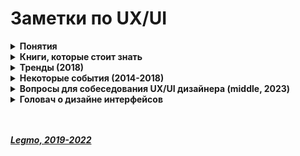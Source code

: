 <h1>Заметки по UX/UI</h1>

[//]: # (Понятия)
<details><summary><b>Понятия</b></summary><p>

- **Когнетика** - отрасль психологии, которая исследует познавательные процессы, такие, как память, внимание,
  чувства, представления информации, логическое мышление, воображение, способности к принятию решений

- **UX дизайнер** - планирует то, как вы будете взаимодействовать с интерфейсом и какие шаги вам нужно предпринять.<br>
  Изобретатель точильного камня был UX-дизайнером, когда думал:
  - будет ли он сидеть и сам нажимать педаль
  - или он упростит механизм, но приставит раба, который будет раскручивать колесо рукой.

- **UI дизайнер** - придумывает, как каждый из этих шагов будет выглядеть<br>
  Изобретатель точильного камня был UX-дизайнером, когда думал:
  - какой величины будет камень
  - какого цвета выбрать дерево для подставки
  - чем скрепить деревянные жерди (гвоздями или кожаными жгутами?)
  - какой длины будет ручка...

- **Интерфейс** - тот способ, каким бы вы затачивали меч назывался бы интерфейс.

<br></p>
</details>

[//]: # (Книги, которые стоит знать)
<details><summary><b>Книги, которые стоит знать</b></summary><p>

- Дональд Норман - Дизайн привычных вещей (1988)
  - когнетика
  - психология
  - ошибки
  - дизайн
  - ориентация на пользователя....
- Алан Купер - Психбольница в руках пациентов (2004)
  - персонажи
  - для конкретного персонажа, без "резиновых персонажей"
  - цели человека на сайте (по рейтингу)
    - личные - не чувствовать себя глупо, не ошибиться...
    - практические - перезвонить вовремя клиенту
    - корпоративные - увеличить прибыль
  - сценарии работы посетителя (повседневные, обязательные (не часто, но критично), исключительный)
  - общий словарь для всех участников процесса разработки
  - проектирование взаимодействия (Проектирование UI → Дизайн → Программирование → Тестирование)
  - подробная документация
- Алан Купер - Об интерфейсе (2009)
  - целе-ориентированное проектирование
  - ментальные модели
  - исследования
    - поведение, взгляды, склонности потенциальных пользователей продукта;
    - предметную область – технический, экологический и деловой контексты разрабатываемого продукта;
    - используемый лексикон и прочие социальные аспекты предметной области;
    - способы применения существующих продуктов - модели пользователей
  - шаблоны проектирования взаимодействия
  - метафоры и идиомы
  - визуальный дизайн
- Влад Головач - Дизайн пользовательского интерфейса. Искусство мыть слона (2 издания, 2001 и 2010)
  - 4 основных (остальные – производные) критерия качества интерфейса: 
    - скорость работы пользователей, 
    - количество человеческих ошибок, 
    - скорость обучения
    - субъективное удовлетворение пользователей
- Влад Головач - Культура дизайна (тоже два издания, 2014 и 2017)
- Джеф Раскин - Интерфейс. Новые направления в проектировании компьютерных систем
  - человекоориентированные интерфейсы
  - когнетика и локус внимания
  - мифы, например новичок/эксперт
  - квантификация
  - унификация
  - навигация
- Стивен Круг - "Юзабилити" (2003, 2005, 2008) Или "Веб-дизайн". Ещё "Не заставляйте меня думать"
  - не заставляйте меня думать
  - опускаем лишние слова
  - разработка навигации
  - юзабилити тестирование + интерпретация
- Адриан Форти - Объекты желания (1986)
- Эдвард Тафти 	
  - Представление информации
  - The Visual Display of Quantitative Information
  - Envisioning Information
  - Visual Explanations: Images and Quantities, Evidence and Narrative
  - Beautiful Evidence
- Юрий Гордон - Книга про буквы от Аа до Яя 
- Ральф Каплан - С помощью дизайна (2005)
- Ян Чихольд - Новая типографика. Руководство для современного дизайнера 
- Ян Чихольд - Образцы шрифтов ()
- Ян Чихольд - Облик книги. Избранные статьи о книжном оформлении и типографике

<br></p>
</details>

[//]: # (Тренды 2018)
<details><summary><b>Тренды (2018)</b></summary><p>

- Material design как методология дизайна
- дизайнеры in home - т.е. как часть команды
- Figma и Scetch как инструменты.  Axure - хорошая интерактивность. Adobe XD и Google (gallery.io, плагин для Scetch Material Theme Editor) -отстают]

<br></p>
</details>

[//]: # (Некоторые события 2014-2018)
<details><summary><b>Некоторые события (2014-2018)</b></summary><p>

- 2018 весна - презентация Google Material Design 2.0
  - Новые шрифты - гарнитура Product Sans вместо Roboto
  - Больше прозрачного и белого, больше пространства
  - Движение в сторону минимализма
  - Больше скурглений (безрамочные экраны)
  - Навигация всё больше уходит вниз, т.к. устройства больше и длинее (нет рамок)
  - Более яркие и чистые цвета. Использование четырех основных цветов логотипа в качестве визуального языка
  - Навигация по системе в духе iPhone X. Паттерн «рукоятки» вместо кнопки «Домой» с почти аналогичной механикой, отказ от отдельной кнопки списка приложений (также вызывается свайпом снизу) и ставшая официальной в последние годы нижняя панель навигации. 
  - Новые инструменты - плагин Material Theme для Sketch, наборы иконок, библиотеки компонент
  - Превращение в полноценную дизайн-систему - с компонентами в коде, а не просто масштабные гайдлайны и шаблоны к ним с какими-то разрозненными примерами. Эти компоненты также поддерживают тематизацию, так что система выглядит целостной (сами компоненты начали появляться год назад). 
  - Широкие возможности темизации. теперь Material Design поддерживает более продвинутую тематизацию, чем просто замена цвета. Можно менять шрифтовую сетку, скругления элементов интерфейса (точнее, даже их форму — например, можно сделать диагональные скосы), иконки.
  - https://vc.ru/design/37728-teper-material-design-polnocennaya-dizayn-sistema
  - https://trashbox.ru/topics/117404/material-design-2.0-instrukciya-po-ekspluatacii 

- Влад Головач выпустил второе, расширенное издание "Культуры дизайна 2"
  http://designculture.exmachina.ru/

<br></p>
</details>

[//]: # (Вопросы для собеседования UX/UI дизайнера. Middle, 2023)
<details><summary><b>Вопросы для собеседования UX/UI дизайнера (middle, 2023)</b></summary><p>

***

[//]: # (Про вёрстку)
<details><summary><b>Про вёрстку</b></summary><p>

- Зачем нужны разные тэги? Почему не верстать всё при помощи div с классами?
  1. У тэгов есть некое «заранее прописанное, предопределенное поведение» - блочный, жирный и т.д. Можно было бы писать это всё стилями, но пришлось бы каждый раз набирать их заново. А так они «прицеплены» к тегу заранее. Не приходится каждый раз его эмулировать кучей классов
  2. Тэги не только структурируют разметку и дают визуальные особенности — они применяются для анализа структуры страницы, для речевых браузеров и т.д. Т.е. разные тэги по-разному структурируют информацию, сам факт использования того или иного тэга вносит много информации о его содержимом
  - теги `<b>` и `<strong>`, также как `<i>` и `<em>`, несмотря на сходный результат, не совсем эквивалентны и заменяемы. Первый тег <b> — относится к тегам физической разметки и устанавливает жирный текст, а тег `<strong>` — является тегом логической разметки и определяет важность помеченного текста. Такое разделение тегов на логическое и физическое форматирование изначально предназначалось, чтобы сделать HTML универсальным, в том числе не зависящим от устройства вывода информации. Теоретически, если воспользоваться, например, речевым браузером, то текст, оформленный с помощью тегов `<b>` и `<strong>`, будет отмечен по-разному. Однако получилось так, что в популярных браузерах результат использования этих тегов равнозначен.
- Зачем нужны id и классы? Почему не использовать что-то одно?
  3. ID можно использовать на странице один раз. Два и более раза — это уже не валидно. Поэтому, если понадобится переделать сайт по схеме «три колонки → блок от края до края → снова три колонки» на одной странице, этот кусок кода придется полностью переписывать.
  4. На один элемент можно повесить только один id, а классов на один элемент можно повесить много. Получается, если вешать стили на id, мы лишаемся гибкости.
  5. У id слишком высокий вес селектора. Если вам понадобится контекстно перестилить что-то внутри колонки, то вероятнее всего вы впишите в селектор id и потом, чтобы обнулить овверрайд или сделать новый, вам придется использовать этот же id (или поставить другой). Классами перебить селектор с id не получится — не хватит веса. ID будет множиться в css-ке и реффакторить становится всё сложнее.
     - Поэтому выводы — стараться не вешать на айдишники стили;
     - Всегда использовать class, если не уверены что нужно. ID перекрывает CSS правила, поэтому рекомендуется использовать его в основном для якорей и для JavaScript.
- Отличия блочных-строчных элементов
  - **УТОЧНИТЬ**
- Понятие «потока / flow»
  - **Потоком документа** в HTML — порядок вывода элементов на страницу. 
  - В обычном виде все блоки выводятся в том порядке, в котором они записаны внутри HTML-документа.
  - **Нормальный поток документа** — схема, при которой блочные и строчные HTML-элементы выводятся друг за другом в том порядке, в котором они размечены в файле.
  - **Контекст форматирования** — правила расположения строчных и блочных элементов в нормальном потоке называются контекстом форматирования. Блочные элементы участвуют в формировании блочного контекста форматирования. Строчные элементы формируют строчный контекст форматирования. Расположение элементов в контексте форматирования зависит от направления письма для конкретного языка.
  - С помощью CSS-правил возможно вывести элемент из нормального потока. Существуют ещё несколько типов потока документа:
    - Плавающий поток. Создаётся с использованием CSS-свойства float.
    - Поток с абсолютным позиционированием. Создаётся с использованием свойства position: absolute.
  - Ссылки
    - https://ru.hexlet.io/courses/css-positioning/lessons/flow/theory_unit
    - https://doka.guide/html/flow/
- Как работает «float»
  - **УТОЧНИТЬ**
- Разные виды «position»
  - **УТОЧНИТЬ**
- Какие есть значения «display»
  - Ссылки
    - https://developer.mozilla.org/ru/docs/Web/CSS/display
    - https://learn.javascript.ru/display
- Средства реализации адаптивности
  - media-query
  - **ДОПОПЛНИТЬ**
- Кроссбраузерность
  - **ДОПОПЛНИТЬ**
- Диайн и вёрстка под retina-дисплеи
  - **ДОПОПЛНИТЬ**
- Используете какие-то подходы к вёрстке, кроме блочной?
  - Flexbox
  - CSS-grid
  - Табличная вёрстка (ну, это экзотика из 90-х)
  - чем они отличаются?
- Методология БЭМ
  - есть ли опыт
  - расскажите в паре слов общие принципы
  - отличия Блока и Элемента, когда создавать блок / когда элемент?
  - Ссылки
    - https://ru.bem.info/methodology/quick-start/
- SASS, LESS
  - в чём отличия?
  - что предпочитаете? Почему?
  - Sass - какие для вас главные преимущества
    - переменные
    - вложенность
    - @import - можно подключать другие файлы SASS
    - @mixin (примеси) - позволяют создавать группы деклараций CSS, которые вам придется использовать по нескольку раз на сайте. @mixin transform($property) { -webkit-transform: $property; -ms-transform: $property; transform: $property; } .box { @include transform(rotate(30deg)); }
    - @include - подключение миксина
    - @extend - можно наследовать наборы свойств CSS от одного селектора другому. %message-shared { border: 1px solid #ccc; padding: 10px; color: #333; } .success { @extend %message-shared; border-color: green; }
    - математические операции - сложение, вычитание, умножение, деление, остаток...
    - логические операторы - например, цвет кнопки меняется в зависимости от её ширины
- Ваше отношение к `Bootstrap` и подходу к темизации через навешивание классов

<br></p>
</details>

[//]: # (Общие вопросы)
<details><summary><b>Общие вопросы</b></summary><p>

- Опишите свой дизайн-процесс
- Опыт работы с Figma
- Опыт работы со Storybook. Какие вопросы решали, что реализовали?
- Дизайн-системы
  - какие популярные дизайна-системы знаете
    - Google Material Design
    - Ant Design System
    - Spectrum by Adobe
    - Atlassian
    -
    - Fluent by Microsoft
    - Eva Design System by Akveo
    - Carbon from IBM
    - Liquid
    - Polaris from Shopify
    - Clarity
    - Дизайн-система Airbnb
  - с какими готовыми системами работали?
  - понятие «design language»
- Какие графические форматы вы применяете для web-разработки, в паре слов про их особенности
  - JPG
  - PNG
  - GIF
  - SVG
  - современные
    - JPEG 2000 — формат, представляющий собой улучшенный вариант обычного JPG. Этот формат был разработан в 1997 году, преимущественно для использования в кинематографе и в медицине. Он позволяет сжимать изображения сильнее, чем JPEG, но с меньшим количеством артефактов.
    - JPEG XR — это формат, родственный JPEG 2000. Он разработан компанией Microsoft в 2009 году.
    - WebP — формат, созданный Google в 2010 году для веб. Основная цель его разработки заключалась в использовании продвинутых способов оптимизации изображений ради уменьшения размеров файлов. WebP поддерживает прозрачность и даже анимацию.
- Тэг `<picture>`
  Элемент `picture` появился в HTML гораздо позже, чем `img`. Главная цель этого нового элемента заключается в том, чтобы позволить разработчикам загружать различные графические ресурсы в зависимости от разрешения экрана, или в зависимости от того, поддерживает ли браузер некий графический формат.
  Элемент `picture` может включать в себя множество дочерних элементов source и один элемент `img`. Браузер последовательно парсит эти элементы, подбирая, на основе атрибута `type` (и `media`), тот из них, которым сможет воспользоваться. Когда такой элемент будет найден, браузер выясняет адрес изображения, пользуясь атрибутом `srcset`, после чего выводит это изображение с помощью элемента `img`.
  Атрибут `srcset` обладает гораздо большими возможностями, чем обычный src, но мы, к счастью, можем рассматривать его как аналог `src`. В целом, элементы source представляют собой нечто вроде настроек, соответствующих различным изображениям. В `img` попадает то изображение, которое лучше всего соответствует среде, в которой просматривают страницу.
- Как правильно готовить макет для передачи верстальщику
[//]: # (  - см. https://wiki.yandex.ru/deg/a/designer-to-frontend-checklist)
- Набросайте простой макет. Например: вызова службы спасения, заказа такси, записи в очередь на автомойку... 
  - Особенность, а отчасти и смысл задания в том, что оно общее и не детализированное. Нет точной формулировки, что требуется: кто-то начинает делать сайт, кто-то — приложение, кто-то — кнопку экстренного вызова. 
  - Предложить свои варианты можно, но обязательно стоит ответить, что для такого случая (вызов службы спасения) уже существует удобное и общепринятое решение — служба 112.
- Как визуализировать такие-то данные
- Как можно сократить время загрузки страницы?
  - сжатие изображений
  - удаление ненужных компонентов
  - использование анимации загрузки и т. д.
    - В идеале — рассказ про Critical render path
      - УТОЧНИТЬ

<br></p>
</details>

[//]: # (Общий кругозор, понимание)
<details><summary><b>Общий кругозор, понимание</b></summary><p>

- Опишите что такое UX и UI
  - см выше. раздел **«Понятия»**
- UX/UI - Книги и люди
  - Дональд Норман  - Дизайн привычных вещей (1988)
  - Алан Купер 			- Психбольница в руках пациентов (2004)
  - Алан Купер 			- Об интерфейсе (2009)
  - Влад Головач 		- Дизайн пользовательского интерфейса. Искусство мыть слона (2 издания, 2001 и 2010)
  - Джеф Раскин 		- Интерфейс. Новые направления в проектировании компьютерных систем
  - Стивен Круг 		- "Юзабилити" (2003, 2005, 2008) Или "Веб-дизайн". Ещё "Не заставляйте меня думать"
- Книги по истории дизайна
  - Адриан Форти 		- Объекты желания
  - Ральф Каплан 		- С помощью дизайна
  - Влад Головач 		- Культура дизайна
- Книги по визуализации данных
  - Эдвард Тафти
    - The Visual Display of Quantitative Information / Визуальное отображение количественной информации
  - Envisioning Information / Представление информации
  - Visual Explanations: Images and Quantities, Evidence and Narrative / Визуальные объяснения: изображения и количества, доказательства и повествование
  - Beautiful Evidence / Красивые данные
- Какие сайты или приложения вам нравятся с точки зрения UX дизайна.
- Каким вы видите будущее дизайна?

<br></p>
</details>


[//]: # (О себе)
<details><summary><b>О себе</b></summary><p>

- Расскажите о самой сложной UX проблеме с которой вы сталкивались и как вы с ней справились?
- Кем вы видите себя через пять лет?

<br></p>
</details>

<br></p>
</details>

[//]: # (Головач о дизайне интерфейсов)
<details><summary><b>Головач о дизайне интерфейсов</b></summary><p>

Дизайн интерфейса можно рассматривать как процесс. Авторы, пишущие о процессе, негласно допускают, что если мы провели
этот процесс правильно (в правильном порядке выполнили нужные шаги, на каждом этапе сделали всё, что нужно), мы получаем
правильный интерфейс. На мой взгляд, это допущение неверно. Поваренные книги тоже являются фактически сборниками
процессов в кулинарии, но следование поваренной книге обеспечивает пристойный результат, только если её читатель умеет
готовить вообще. Соответственно, одного процесса недостаточно.

Другие трактуют дизайн интерфейсов как следование набору правил-эвристик («терминальные кнопки должны быть размещены
справа внизу или справа сверху» и т. п.). Авторы этих книг допускают, что если мы сделаем интерфейс по этим правилам,
интерфейс получится хорошим. Этот вариант тоже не кажется мне плодотворным. Он напоминает мне изучение иностранного
языка по словарю и грамматическому справочнику. Конечно, это приемлемо, но истинного знания языка так получить
невозможно. Например, фразы «Коля пошел в школу» и «В школу Коля пошел» являются правильными как грамматически, так и
орфографически. Только вот смысл у них чуточку разный...

Отрицать важность этих двух подходов глупо. Но одних их, на мой взгляд, недостаточно. Дизайн интерфейса — творческая
деятельность, которую невозможно алгоритмизировать хотя бы так же полно, как грамматику или поваренную книгу. Не менее
важно обладать пониманием дизайна, умением отделять значимые вопросы в проектной деятельности от незначимых, а главное —
отвечать на них. Кроме того, дизайнер интерфейса редко когда занят разработкой хорошего интерфейса. На самом деле он
разрабатывает хороший интерфейс в имеющиеся у него сроки и бюджет. Такая задача девальвирует и процесс (нужно знать ещё
и КПД каждого этапа, чтобы решать, какие этапы проводить и сколько ресурсов на них выделить), и эвристики (без знания
того, насколько применение каждой из них улучшает интерфейс, работать тяжело).

В этом смысле дизайн интерфейса не только и не столько процесс работы или знание и применение правил построения
интерфейсов, а живая проектная деятельность. В ней не только важно сделать правильно, но, не менее важно, не сделать
неправильно — и даже важно не сделать чего-либо ненужного. В ней нет чётких этапов (где это видано, чтобы жизнь
следовала интеллектуальным построениям), но зато важен коэффициент полезного действия.


<br></p>
</details>
<br>
<br>

*[Legmo, 2019-2022](https://github.com/Legmo/notes/)*

